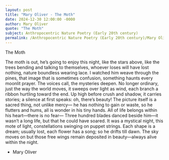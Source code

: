 ```yaml
---
layout: post
title: "Mary Oliver - The Moth"
date: 2024-12-30 12:00:00 -0000
author: Mary Oliver
quote: "The Moth"
subject: Anthropocentric Nature Poetry (Early 20th century)
permalink: /Anthropocentric Nature Poetry (Early 20th century)/Mary Oliver/Mary Oliver - The Moth
---
```


The Moth

The moth is out, he’s going to enjoy this night, 
like the stars above, like the trees bending and talking to themselves, 
whoever loses will have lost nothing, nature boundless wearing lace. 
I watched him weave through the pines, that image that is sometimes confusion, 
something haunts every moonlit prayer. 
The voices call, the mysteries deepen. 
No longer ordinary, just the way the world moves, 
it sweeps over light as wind, each branch a ribbon hurtling toward the end. 
Up high before crush and shadow, it carries stories; 
a silence at first speaks: oh, there’s beauty! 
The picture itself is a sacred thing, not unlike mercy— 
he has nothing to gain or waste, so he flutters and hums, 
all is wonder in his tiny hands. 
All of life belongs within his heart—there is no fear— 
Three hundred blades danced beside him—it wasn’t a long life, 
but that he could have soared. 
It was a mystical night, this mote of light, 
constellations swinging on puppet strings. Each shape is a dream; usually lost, 
each flower has a song; so he drifts till dawn. 
The sky moves on but those free wings remain 
deposited in beauty—always alive within the night.


- Mary Oliver
